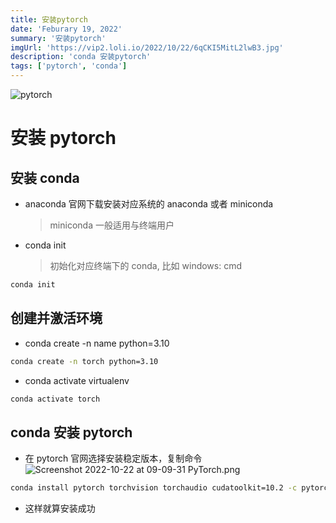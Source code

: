 ```yaml
---
title: 安装pytorch
date: 'Feburary 19, 2022'
summary: '安装pytorch'
imgUrl: 'https://vip2.loli.io/2022/10/22/6qCKI5MitL2lwB3.jpg'
description: 'conda 安装pytorch'
tags: ['pytorch', 'conda']
---
```


![pytorch](https://vip2.loli.io/2022/10/22/6qCKI5MitL2lwB3.jpg)

# 安装 pytorch

## 安装 conda

- anaconda 官网下载安装对应系统的 anaconda 或者 miniconda
  > miniconda 一般适用与终端用户
- conda init
  > 初始化对应终端下的 conda, 比如 windows: cmd

```bash
conda init
```

## 创建并激活环境

- conda create -n name python=3.10

```bash
conda create -n torch python=3.10
```

- conda activate virtualenv

```bash
conda activate torch
```

## conda 安装 pytorch

- 在 pytorch 官网选择安装稳定版本，复制命令
  ![Screenshot 2022-10-22 at 09-09-31 PyTorch.png](https://vip2.loli.io/2022/10/22/zifC1Y6F4AanDSl.png)

```bash
conda install pytorch torchvision torchaudio cudatoolkit=10.2 -c pytorch
```

- 这样就算安装成功
